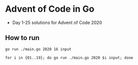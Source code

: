 # Advent of Code in Go

- Day 1-25 solutions for Advent of Code 2020

## How to run

```
go run ./main.go 2020 16 input
```

```
for i in {01..19}; do go run ./main.go 2020 $i input; done
```

